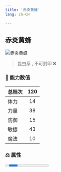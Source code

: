 ```yaml
---
title: '赤炎黄蜂'
lang: zh-CN

---
```


<RouterBack />

## 赤炎黄蜂

![赤炎黄蜂](https://user-images.githubusercontent.com/78347270/129139923-a371d550-b040-4505-8e22-0f98a250e4dc.gif) 

> 昆虫系 , 不可封印 :x:


### 💪 能力数值

| 总档次       | 120            |
| :----------- |:-------------:|
| 体力      | 14   <Stars :number="1.5" />  |
| 力量      | 38   <Stars :number="4" />  |
| 防御      | 15   <Stars :number="1.5" />  | 
| 敏捷      | 43  <Stars :number="4.5" />  | 
| 魔法      | 10  <Stars :number="1" />   | 


### ⚖️ 属性


<Progress earth :number="0" />

<Progress water :number="0" />

<Progress fire :number="7" />

<Progress wind :number="3" />

### ✨ 技能栏 <Strong>9个</Strong>

- 攻击
- 防御

### 👶 1级出现点

- 参考任务[20週年慶典活動](tasks/13)



